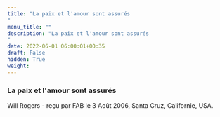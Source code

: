 ```yaml
---
title: "La paix et l'amour sont assurés
"
menu_title: ""
description: "La paix et l'amour sont assurés
"
date: 2022-06-01 06:00:01+00:35
draft: False
hidden: True
weight:
---
```

### La paix et l'amour sont assurés


Will Rogers - reçu par FAB le 3 Août 2006, Santa Cruz, Californie, USA.



